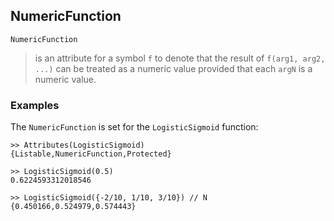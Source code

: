 ## NumericFunction

```
NumericFunction
```

> is an attribute for a symbol `f` to denote that the result of `f(arg1, arg2, ...)` can be treated as a numeric value provided that each `argN` is a numeric value.
          
### Examples

The `NumericFunction` is set for the `LogisticSigmoid` function:
  
```
>> Attributes(LogisticSigmoid)
{Listable,NumericFunction,Protected}

>> LogisticSigmoid(0.5)
0.6224593312018546

>> LogisticSigmoid({-2/10, 1/10, 3/10}) // N
{0.450166,0.524979,0.574443}
```
